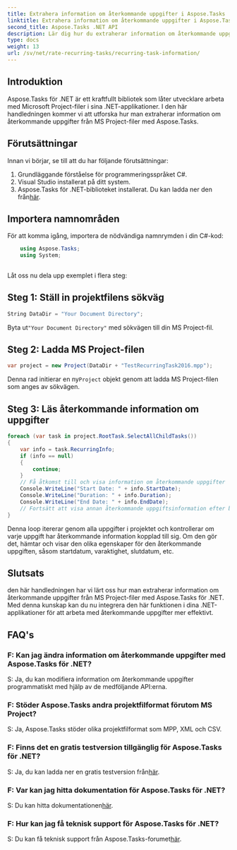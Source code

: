 ```yaml
---
title: Extrahera information om återkommande uppgifter i Aspose.Tasks
linktitle: Extrahera information om återkommande uppgifter i Aspose.Tasks
second_title: Aspose.Tasks .NET API
description: Lär dig hur du extraherar information om återkommande uppgifter från MS Project-filer med Aspose.Tasks för .NET. Enkel integration för .NET-utvecklare.
type: docs
weight: 13
url: /sv/net/rate-recurring-tasks/recurring-task-information/
---
```

## Introduktion
Aspose.Tasks för .NET är ett kraftfullt bibliotek som låter utvecklare arbeta med Microsoft Project-filer i sina .NET-applikationer. I den här handledningen kommer vi att utforska hur man extraherar information om återkommande uppgifter från MS Project-filer med Aspose.Tasks.
## Förutsättningar
Innan vi börjar, se till att du har följande förutsättningar:
1. Grundläggande förståelse för programmeringsspråket C#.
2. Visual Studio installerat på ditt system.
3.  Aspose.Tasks för .NET-biblioteket installerat. Du kan ladda ner den från[här](https://releases.aspose.com/tasks/net/).
## Importera namnområden
För att komma igång, importera de nödvändiga namnrymden i din C#-kod:
```csharp
    using Aspose.Tasks;
    using System;
    
```
Låt oss nu dela upp exemplet i flera steg:
## Steg 1: Ställ in projektfilens sökväg
```csharp
String DataDir = "Your Document Directory";
```
 Byta ut`"Your Document Directory"` med sökvägen till din MS Project-fil.
## Steg 2: Ladda MS Project-filen
```csharp
var project = new Project(DataDir + "TestRecurringTask2016.mpp");
```
 Denna rad initierar en ny`Project` objekt genom att ladda MS Project-filen som anges av sökvägen.
## Steg 3: Läs återkommande information om uppgifter
```csharp
foreach (var task in project.RootTask.SelectAllChildTasks())
{
    var info = task.RecurringInfo;
    if (info == null)
    {
        continue;
    }
    // Få åtkomst till och visa information om återkommande uppgifter
    Console.WriteLine("Start Date: " + info.StartDate);
    Console.WriteLine("Duration: " + info.Duration);
    Console.WriteLine("End Date: " + info.EndDate);
    // Fortsätt att visa annan återkommande uppgiftsinformation efter behov
}
```
Denna loop itererar genom alla uppgifter i projektet och kontrollerar om varje uppgift har återkommande information kopplad till sig. Om den gör det, hämtar och visar den olika egenskaper för den återkommande uppgiften, såsom startdatum, varaktighet, slutdatum, etc.
## Slutsats
den här handledningen har vi lärt oss hur man extraherar information om återkommande uppgifter från MS Project-filer med Aspose.Tasks för .NET. Med denna kunskap kan du nu integrera den här funktionen i dina .NET-applikationer för att arbeta med återkommande uppgifter mer effektivt.
## FAQ's
### F: Kan jag ändra information om återkommande uppgifter med Aspose.Tasks för .NET?
S: Ja, du kan modifiera information om återkommande uppgifter programmatiskt med hjälp av de medföljande API:erna.
### F: Stöder Aspose.Tasks andra projektfilformat förutom MS Project?
S: Ja, Aspose.Tasks stöder olika projektfilformat som MPP, XML och CSV.
### F: Finns det en gratis testversion tillgänglig för Aspose.Tasks för .NET?
 S: Ja, du kan ladda ner en gratis testversion från[här](https://releases.aspose.com/).
### F: Var kan jag hitta dokumentation för Aspose.Tasks för .NET?
 S: Du kan hitta dokumentationen[här](https://reference.aspose.com/tasks/net/).
### F: Hur kan jag få teknisk support för Aspose.Tasks för .NET?
 S: Du kan få teknisk support från Aspose.Tasks-forumet[här](https://forum.aspose.com/c/tasks/15).
